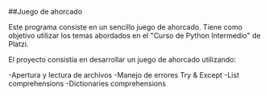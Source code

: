##Juego de ahorcado

Este programa consiste en un sencillo juego de ahorcado. Tiene como objetivo utilizar los temas abordados en el "Curso de Python Intermedio" de Platzi.

El proyecto consistía en desarrollar un juego de ahorcado utilizando:

-Apertura y lectura de archivos
-Manejo de errores Try & Except
-List comprehensions
-Dictionaries comprehensions